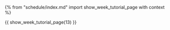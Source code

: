 {% from "schedule/index.md" import show_week_tutorial_page with context %}

{{ show_week_tutorial_page(13) }}
